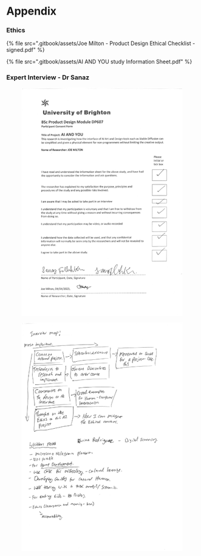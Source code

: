 # Appendix

### Ethics

{% file src=".gitbook/assets/Joe Milton - Product Design Ethical Checklist - signed.pdf" %}

{% file src=".gitbook/assets/AI AND YOU study Information Sheet.pdf" %}

### Expert Interview - Dr Sanaz

<figure><img src=".gitbook/assets/Sanaz Ethics form.jpg" alt=""><figcaption></figcaption></figure>

<figure><img src=".gitbook/assets/Notes from Interview with Sanaz.jpg" alt=""><figcaption></figcaption></figure>
